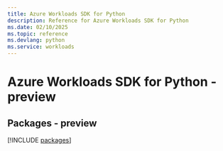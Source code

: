 ```yaml
---
title: Azure Workloads SDK for Python
description: Reference for Azure Workloads SDK for Python
ms.date: 02/10/2025
ms.topic: reference
ms.devlang: python
ms.service: workloads
---
```

# Azure Workloads SDK for Python - preview
## Packages - preview
[!INCLUDE [packages](workloads-index.md)]